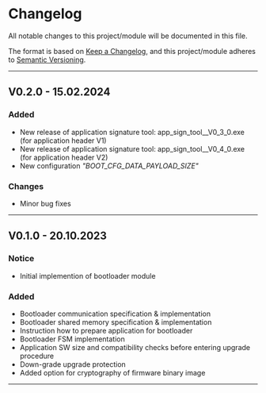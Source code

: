 # Changelog
All notable changes to this project/module will be documented in this file.

The format is based on [Keep a Changelog](https://keepachangelog.com/en/1.0.0/),
and this project/module adheres to [Semantic Versioning](https://semver.org/spec/v2.0.0.html).

---
## V0.2.0 - 15.02.2024

### Added
 - New release of application signature tool: app_sign_tool__V0_3_0.exe (for application header V1)
 - New release of application signature tool: app_sign_tool__V0_4_0.exe (for application header V2)
 - New configuration *"BOOT_CFG_DATA_PAYLOAD_SIZE"*

### Changes
 - Minor bug fixes

---
## V0.1.0 - 20.10.2023

### Notice
 - Initial implemention of bootloader module

### Added
- Bootloader communication specification & implementation
- Bootloader shared memory specification & implementation
- Instruction how to prepare application for bootloader
- Bootloader FSM implementation
- Application SW size and compatibility checks before entering upgrade procedure
- Down-grade upgrade protection
- Added option for cryptography of firmware binary image

---